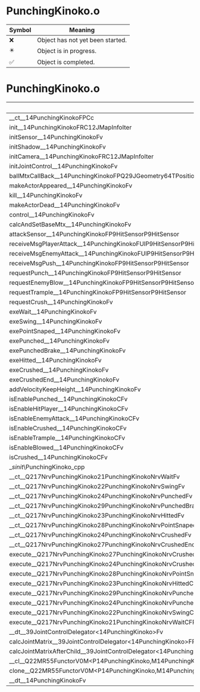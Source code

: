 # PunchingKinoko.o
| Symbol | Meaning 
| ------------- | ------------- 
| :x: | Object has not yet been started. 
| :eight_pointed_black_star: | Object is in progress. 
| :white_check_mark: | Object is completed. 


# PunchingKinoko.o
| Symbol | Decompiled? |
| ------------- | ------------- |
| __ct__14PunchingKinokoFPCc | :white_check_mark: |
| init__14PunchingKinokoFRC12JMapInfoIter | :white_check_mark: |
| initSensor__14PunchingKinokoFv | :white_check_mark: |
| initShadow__14PunchingKinokoFv | :white_check_mark: |
| initCamera__14PunchingKinokoFRC12JMapInfoIter | :white_check_mark: |
| initJointControl__14PunchingKinokoFv | :white_check_mark: |
| ballMtxCallBack__14PunchingKinokoFPQ29JGeometry64TPosition3&lt;Q29JGeometry38TMatrix34&lt;Q29JGeometry13SMatrix34C&lt;f&gt;&gt;&gt;RC19JointControllerInfo | :white_check_mark: |
| makeActorAppeared__14PunchingKinokoFv | :white_check_mark: |
| kill__14PunchingKinokoFv | :white_check_mark: |
| makeActorDead__14PunchingKinokoFv | :white_check_mark: |
| control__14PunchingKinokoFv | :white_check_mark: |
| calcAndSetBaseMtx__14PunchingKinokoFv | :white_check_mark: |
| attackSensor__14PunchingKinokoFP9HitSensorP9HitSensor | :white_check_mark: |
| receiveMsgPlayerAttack__14PunchingKinokoFUlP9HitSensorP9HitSensor | :white_check_mark: |
| receiveMsgEnemyAttack__14PunchingKinokoFUlP9HitSensorP9HitSensor | :white_check_mark: |
| receiveMsgPush__14PunchingKinokoFP9HitSensorP9HitSensor | :white_check_mark: |
| requestPunch__14PunchingKinokoFP9HitSensorP9HitSensor | :white_check_mark: |
| requestEnemyBlow__14PunchingKinokoFP9HitSensorP9HitSensor | :white_check_mark: |
| requestTrample__14PunchingKinokoFP9HitSensorP9HitSensor | :white_check_mark: |
| requestCrush__14PunchingKinokoFv | :white_check_mark: |
| exeWait__14PunchingKinokoFv | :white_check_mark: |
| exeSwing__14PunchingKinokoFv | :white_check_mark: |
| exePointSnaped__14PunchingKinokoFv | :white_check_mark: |
| exePunched__14PunchingKinokoFv | :white_check_mark: |
| exePunchedBrake__14PunchingKinokoFv | :white_check_mark: |
| exeHitted__14PunchingKinokoFv | :white_check_mark: |
| exeCrushed__14PunchingKinokoFv | :white_check_mark: |
| exeCrushedEnd__14PunchingKinokoFv | :white_check_mark: |
| addVelocityKeepHeight__14PunchingKinokoFv | :white_check_mark: |
| isEnablePunched__14PunchingKinokoCFv | :white_check_mark: |
| isEnableHitPlayer__14PunchingKinokoCFv | :white_check_mark: |
| isEnableEnemyAttack__14PunchingKinokoCFv | :white_check_mark: |
| isEnableCrushed__14PunchingKinokoCFv | :white_check_mark: |
| isEnableTrample__14PunchingKinokoCFv | :white_check_mark: |
| isEnableBlowed__14PunchingKinokoCFv | :white_check_mark: |
| isCrushed__14PunchingKinokoCFv | :white_check_mark: |
| __sinit_\PunchingKinoko_cpp | :white_check_mark: |
| __ct__Q217NrvPunchingKinoko21PunchingKinokoNrvWaitFv | :white_check_mark: |
| __ct__Q217NrvPunchingKinoko22PunchingKinokoNrvSwingFv | :white_check_mark: |
| __ct__Q217NrvPunchingKinoko24PunchingKinokoNrvPunchedFv | :white_check_mark: |
| __ct__Q217NrvPunchingKinoko29PunchingKinokoNrvPunchedBrakeFv | :white_check_mark: |
| __ct__Q217NrvPunchingKinoko23PunchingKinokoNrvHittedFv | :white_check_mark: |
| __ct__Q217NrvPunchingKinoko28PunchingKinokoNrvPointSnapedFv | :white_check_mark: |
| __ct__Q217NrvPunchingKinoko24PunchingKinokoNrvCrushedFv | :white_check_mark: |
| __ct__Q217NrvPunchingKinoko27PunchingKinokoNrvCrushedEndFv | :white_check_mark: |
| execute__Q217NrvPunchingKinoko27PunchingKinokoNrvCrushedEndCFP5Spine | :white_check_mark: |
| execute__Q217NrvPunchingKinoko24PunchingKinokoNrvCrushedCFP5Spine | :white_check_mark: |
| execute__Q217NrvPunchingKinoko28PunchingKinokoNrvPointSnapedCFP5Spine | :white_check_mark: |
| execute__Q217NrvPunchingKinoko23PunchingKinokoNrvHittedCFP5Spine | :white_check_mark: |
| execute__Q217NrvPunchingKinoko29PunchingKinokoNrvPunchedBrakeCFP5Spine | :white_check_mark: |
| execute__Q217NrvPunchingKinoko24PunchingKinokoNrvPunchedCFP5Spine | :white_check_mark: |
| execute__Q217NrvPunchingKinoko22PunchingKinokoNrvSwingCFP5Spine | :white_check_mark: |
| execute__Q217NrvPunchingKinoko21PunchingKinokoNrvWaitCFP5Spine | :white_check_mark: |
| __dt__39JointControlDelegator&lt;14PunchingKinoko&gt;Fv | :white_check_mark: |
| calcJointMatrix__39JointControlDelegator&lt;14PunchingKinoko&gt;FPQ29JGeometry64TPosition3&lt;Q29JGeometry38TMatrix34&lt;Q29JGeometry13SMatrix34C&lt;f&gt;&gt;&gt;RC19JointControllerInfo | :white_check_mark: |
| calcJointMatrixAfterChild__39JointControlDelegator&lt;14PunchingKinoko&gt;FPQ29JGeometry64TPosition3&lt;Q29JGeometry38TMatrix34&lt;Q29JGeometry13SMatrix34C&lt;f&gt;&gt;&gt;RC19JointControllerInfo | :white_check_mark: |
| __cl__Q22MR55FunctorV0M&lt;P14PunchingKinoko,M14PunchingKinokoFPCvPv_v&gt;CFv | :white_check_mark: |
| clone__Q22MR55FunctorV0M&lt;P14PunchingKinoko,M14PunchingKinokoFPCvPv_v&gt;CFP7JKRHeap | :white_check_mark: |
| __dt__14PunchingKinokoFv | :white_check_mark: |
